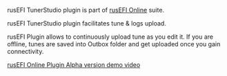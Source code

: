 rusEFI TunerStudio plugin is part of [rusEFI Online](Online) suite.

rusEFI TunerStudio plugin facilitates tune & logs upload.

rusEFI Plugin allows to continuously upload tune as you edit it. If you are offline, tunes are saved into Outbox folder and get uploaded once you gain connectivity.

[rusEFI Online Plugin Alpha version demo video](https://www.youtube.com/watch?v=PozvQICdHWQ)

